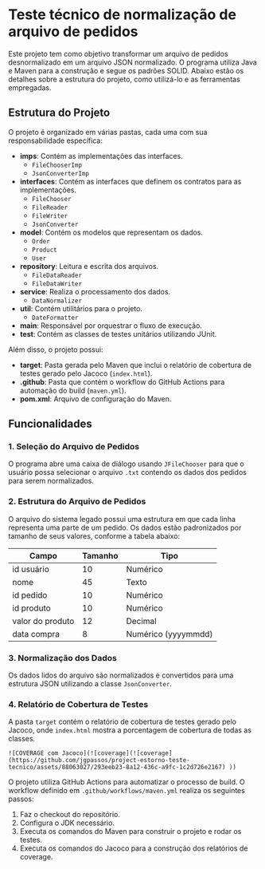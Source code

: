 # Teste técnico de normalização de arquivo de pedidos


Este projeto tem como objetivo transformar um arquivo de pedidos desnormalizado em um arquivo JSON normalizado. O programa utiliza Java e Maven para a construção e segue os padrões SOLID. Abaixo estão os detalhes sobre a estrutura do projeto, como utilizá-lo e as ferramentas empregadas.

## Estrutura do Projeto

O projeto é organizado em várias pastas, cada uma com sua responsabilidade específica:

- **imps**: Contém as implementações das interfaces.
  - `FileChooserImp`
  - `JsonConverterImp`
- **interfaces**: Contém as interfaces que definem os contratos para as implementações.
  - `FileChooser`
  - `FileReader`
  - `FileWriter`
  - `JsonConverter`
- **model**: Contém os modelos que representam os dados.
  - `Order`
  - `Product`
  - `User`
- **repository**: Leitura e escrita dos arquivos.
  - `FileDataReader`
  - `FileDataWriter`
- **service**: Realiza o processamento dos dados.
  - `DataNormalizer`
- **util**: Contém utilitários para o projeto.
  - `DateFormatter`
- **main**: Responsável por orquestrar o fluxo de execução.
- **test**: Contém as classes de testes unitários utilizando JUnit.

Além disso, o projeto possui:

- **target**: Pasta gerada pelo Maven que inclui o relatório de cobertura de testes gerado pelo Jacoco (`index.html`).
- **.github**: Pasta que contém o workflow do GitHub Actions para automação do build (`maven.yml`).
- **pom.xml**: Arquivo de configuração do Maven.

## Funcionalidades

### 1. Seleção do Arquivo de Pedidos

O programa abre uma caixa de diálogo usando `JFileChooser` para que o usuário possa selecionar o arquivo `.txt` contendo os dados dos pedidos para serem normalizados.

### 2. Estrutura do Arquivo de Pedidos

O arquivo do sistema legado possui uma estrutura em que cada linha representa uma parte de um pedido. Os dados estão padronizados por tamanho de seus valores, conforme a tabela abaixo:

| Campo           | Tamanho | Tipo                        |
|-----------------|---------|-----------------------------|
| id usuário      | 10      | Numérico                    |
| nome            | 45      | Texto                       |
| id pedido       | 10      | Numérico                    |
| id produto      | 10      | Numérico                    |
| valor do produto| 12      | Decimal                     |
| data compra     | 8       | Numérico (yyyymmdd)         |


### 3. Normalização dos Dados

Os dados lidos do arquivo são normalizados e convertidos para uma estrutura JSON utilizando a classe `JsonConverter`.

### 4. Relatório de Cobertura de Testes

A pasta `target` contém o relatório de cobertura de testes gerado pelo Jacoco, onde `index.html` mostra a porcentagem de cobertura de todas as classes.

`![COVERAGE com Jacoco](![coverage](![coverage](https://github.com/jgpassos/project-estorno-teste-tecnico/assets/88063027/293eeb23-8a12-436c-a9fc-1c2d726e2167)
))`

O projeto utiliza GitHub Actions para automatizar o processo de build. O workflow definido em `.github/workflows/maven.yml` realiza os seguintes passos:

1. Faz o checkout do repositório.
2. Configura o JDK necessário.
3. Executa os comandos do Maven para construir o projeto e rodar os testes.
4. Executa os comandos do Jacoco para a construção dos relatórios de coverage.

